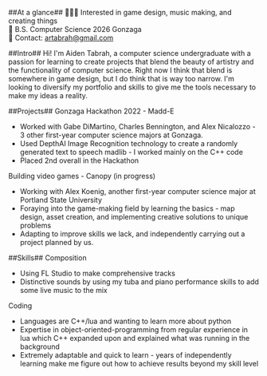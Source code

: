 ##At a glance##
🧙🏼‍♂️ Interested in game design, music making, and creating things<br>
🏫 B.S. Computer Science 2026 Gonzaga <br>
🌌 Contact: artabrah@gmail.com<br>

##Intro##
Hi! I'm Aiden Tabrah, a computer science undergraduate with a passion for learning to create projects that blend the beauty of artistry and the functionality of computer science. Right now I think that blend is somewhere in game design, but I do think that is way too narrow. I'm looking to diversify my portfolio and skills to give me the tools necessary to make my ideas a reality.

##Projects##
Gonzaga Hackathon 2022 - Madd-E
* Worked with Gabe DiMartino, Charles Bennington, and Alex Nicalozzo - 3 other first-year computer science majors at Gonzaga.
* Used DepthAI Image Recognition technology to create a randomly generated text to speech madlib - I worked mainly on the C++ code
* Placed 2nd overall in the Hackathon

Building video games - Canopy (in progress)
* Working with Alex Koenig, another first-year computer science major at Portland State University
* Foraying into the game-making field by learning the basics - map design, asset creation, and implementing creative solutions to unique problems
* Adapting to improve skills we lack, and independently carrying out a project planned by us.

##Skills##
Composition
* Using FL Studio to make comprehensive tracks
* Distinctive sounds by using my tuba and piano performance skills to add some live music to the mix

Coding
* Languages are C++/lua and wanting to learn more about python
* Expertise in object-oriented-programming from regular experience in lua which C++ expanded upon and explained what was running in the background
* Extremely adaptable and quick to learn - years of independently learning make me figure out how to achieve results beyond my skill level
